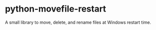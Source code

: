# python-movefile-restart

A small library to move, delete, and rename files at Windows restart time.